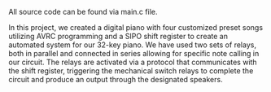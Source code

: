 All source code can be found via main.c file.

In this project, we created a digital piano with four customized preset songs utilizing AVRC programming and a SIPO shift register to create an automated system for our 32-key piano. We have used two sets of relays, both in parallel and connected in series allowing for specific note calling in our circuit. The relays are activated via a protocol that communicates with the shift register, triggering the mechanical switch relays to complete the circuit and produce an output through the designated speakers.
